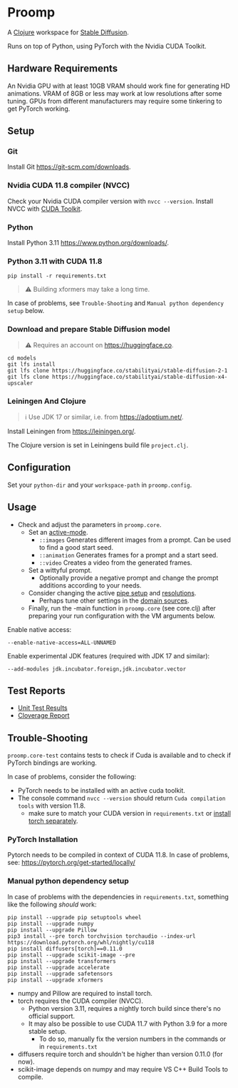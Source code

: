 # Proomp
A [Clojure](https://clojure.org/) workspace for [Stable Diffusion](https://stability.ai/blog/stable-diffusion-public-release).

Runs on top of Python, using PyTorch with the Nvidia CUDA Toolkit.

## Hardware Requirements
An Nvidia GPU with at least 10GB VRAM should work fine for generating HD animations.
VRAM of 8GB or less may work at low resolutions after some tuning.
GPUs from different manufacturers may require some tinkering to get PyTorch working.

## Setup
### Git
Install Git https://git-scm.com/downloads.

### Nvidia CUDA 11.8 compiler (NVCC)
Check your Nvidia CUDA compiler version with `nvcc --version`.
Install NVCC with [CUDA Toolkit](https://developer.nvidia.com/cuda-toolkit-archive).

### Python
Install Python 3.11 https://www.python.org/downloads/.

### Python 3.11 with CUDA 11.8

    pip install -r requirements.txt

> &#x26a0;&#xfe0f; Building xformers may take a long time.

In case of problems, see `Trouble-Shooting` and `Manual python dependency setup` below.

### Download and prepare Stable Diffusion model
> &#x26a0;&#xfe0f; Requires an account on https://huggingface.co.

    cd models
    git lfs install
    git lfs clone https://huggingface.co/stabilityai/stable-diffusion-2-1
    git lfs clone https://huggingface.co/stabilityai/stable-diffusion-x4-upscaler

### Leiningen And Clojure
> &#x2139;  Use JDK 17 or similar, i.e. from https://adoptium.net/.

Install Leiningen from https://leiningen.org/.

The Clojure version is set in Leiningens build file `project.clj`.

## Configuration
Set your `python-dir` and your `workspace-path` in `proomp.config`.

## Usage
* Check and adjust the parameters in `proomp.core`.
  * Set an [active-mode](https://github.com/Tok/proomp/blob/main/src/proomp/core.clj#L11).
      * `::images` Generates different images from a prompt. Can be used to find a good start seed.
      * `::animation` Generates frames for a prompt and a start seed.
      * `::video` Creates a video from the generated frames.
  * Set a wittyful prompt.
    * Optionally provide a negative prompt and change the prompt additions according to your needs.
  * Consider changing the active [pipe setup](https://github.com/Tok/proomp/blob/main/src/proomp/domain/pipe/pipe_setup.clj) and [resolutions](https://github.com/Tok/proomp/blob/main/src/proomp/domain/image/resolution.clj).
    * Perhaps tune other settings in the [domain sources](https://github.com/Tok/proomp/blob/main/src/proomp/domain).
  * Finally, run the -main function in `proomp.core` (see core.clj) after preparing your run configuration with the VM arguments below.

Enable native access:

    --enable-native-access=ALL-UNNAMED

Enable experimental JDK features (required with JDK 17 and similar):

    --add-modules jdk.incubator.foreign,jdk.incubator.vector

## Test Reports
* [Unit Test Results](https://tok.github.io/proomp/test-report)
* [Cloverage Report](https://tok.github.io/proomp/cloverage)

## Trouble-Shooting
`proomp.core-test` contains tests to check if Cuda is available
and to check if PyTorch bindings are working.

In case of problems, consider the following:
- PyTorch needs to be installed with an active cuda toolkit.
- The console command `nvcc --version` should return `Cuda compilation tools` with version 11.8.
  - make sure to match your CUDA version in `requirements.txt` or [install torch separately](https://pytorch.org/get-started/locally/).

### PyTorch Installation

Pytorch needs to be compiled in context of CUDA 11.8.
In case of problems, see: https://pytorch.org/get-started/locally/

### Manual python dependency setup
In case of problems with the dependencies in `requirements.txt`,
something like the following *should* work:

    pip install --upgrade pip setuptools wheel
    pip install --upgrade numpy
    pip install --upgrade Pillow
    pip3 install --pre torch torchvision torchaudio --index-url https://download.pytorch.org/whl/nightly/cu118
    pip install diffusers[torch]==0.11.0
    pip install --upgrade scikit-image --pre
    pip install --upgrade transformers
    pip install --upgrade accelerate
    pip install --upgrade safetensors
    pip install --upgrade xformers

* numpy and Pillow are required to install torch. 
* torch requires the CUDA compiler (NVCC).
  * Python version 3.11, requires a nightly torch build since there's no official support.
  * It may also be possible to use CUDA 11.7 with Python 3.9 for a more stable setup.
    * To do so, manually fix the version numbers in the commands or in `requirements.txt`
* diffusers require torch and shouldn't be higher than version 0.11.0 (for now).
* scikit-image depends on numpy and may require VS C++ Build Tools to compile.

